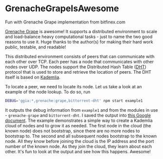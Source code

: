 # GrenacheGrapeIsAwesome
Fun with Grenache Grape implementation from bitfinex.com

[Grenache Grape](https://github.com/bitfinexcom/grenache-grape) is awesome! It supports a distributed environment to scale and load-balance heavy computational tasks - just to name the two good reasons to use it. Huge thanks to the author(s) for making their hard work public, testable, and readable!

This distributed environment consists of peers that can communicate with each other over TCP. Each peer has a node that communicates with other nodes over UDP. The nodes support the Distributed Hash Table ([DHT](http://www.bittorrent.org/beps/bep_0005.html)) protocol that is used to store and retrieve the location of peers. The DHT itself is based on [Kademlia](http://www.ic.unicamp.br/%7Ebit/ensino/mo809_1s13/papers/P2P/Kademlia-%20A%20Peer-to-Peer%20Information%20System%20Based%20on%20the%20XOR%20Metric%20.pdf).

To locate a peer, we need to locate its node. Let us take a look at an example of the node lookup. To do so, run

```bash
DEBUG='ggia:*,grenache:grape,bittorrent-dht' npm start example1
```

It outputs the debug information from `example1` and from the modules in use - `grenache-grape` and `bittorrent-dht`. I saved the output into [this Google document](https://docs.google.com/document/d/1qqULcyuq26l3t1Gcs_9qCsxkYqQMqNBdX-A81Sz2bFY/edit). The example demonstrates a simple way to create a Kademlia cloud of nodes and to grow it as needed. The first node in the cloud (the known node) does not bootstrap, since there are no more nodes to bootstrap to. The second and all subsequent nodes bootstrap to the known node. All they know before joining the cloud is the IP address and the port number of the known node. As they join the cloud, they learn about each other. It's fun to look at the output and see how this happens. Awesome!
